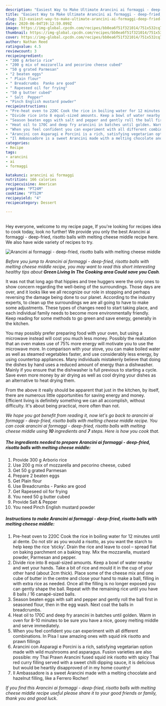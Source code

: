 ```yaml
---
description: "Easiest Way to Make Ultimate Arancini ai formaggi - deep-fried, risotto balls with melting cheese middle"
title: "Easiest Way to Make Ultimate Arancini ai formaggi - deep-fried, risotto balls with melting cheese middle"
slug: 313-easiest-way-to-make-ultimate-arancini-ai-formaggi-deep-fried-risotto-balls-with-melting-cheese-middle
date: 2020-06-04T19:12:59.099Z
image: https://img-global.cpcdn.com/recipes/bb0ea6f51f321014/751x532cq70/arancini-ai-formaggi-deep-fried-risotto-balls-with-melting-cheese-middle-recipe-main-photo.jpg
thumbnail: https://img-global.cpcdn.com/recipes/bb0ea6f51f321014/751x532cq70/arancini-ai-formaggi-deep-fried-risotto-balls-with-melting-cheese-middle-recipe-main-photo.jpg
cover: https://img-global.cpcdn.com/recipes/bb0ea6f51f321014/751x532cq70/arancini-ai-formaggi-deep-fried-risotto-balls-with-melting-cheese-middle-recipe-main-photo.jpg
author: Nathan Reed
ratingvalue: 4.5
reviewcount: 3
recipeingredient:
- "300 g Arborio rice"
- "200 g mix of mozzarella and pecorino cheese cubed"
- "50 g grated Parmesan"
- "2 beaten eggs"
- " Plain flour"
- " Breadcrumbs  Panko are good"
- " Rapeseed oil for frying"
- "50 g butter cubed"
- " Salt  Pepper"
- "Pinch English mustard powder"
recipeinstructions:
- "Pre-heat oven to 220C Cook the rice in boiling water for 12 minutes until al dente. Do not stir as you would a risotto, as you want the starch to help keep the rice ‘sticky’. Drain the rice and leave to cool – spread flat on baking parchment on a baking tray. Mix the mozzarella, mustard powder, Parmesan and pepper."
- "Divide rice into 8 equal-sized amounts. Keep a bowl of water nearby and wet your hands. Take a bit of rice and mould it in the cup of your other hand (about 2cm thick). Place some of the cheese mix and one cube of butter in the centre and close your hand to make a ball, filling in with extra rice as needed. Once all the filling is no longer exposed you can gently shape the ball. Repeat with the remaining rice until you have 8 balls / 16 canapé-sized balls."
- "Season beaten eggs with salt and pepper and gently roll the ball first in seasoned flour, then in the egg wash. Next coat the balls in breadcrumbs."
- "Heat oil to 170C and deep fry arancini in batches until golden. Warm in oven for 8-10 minutes to be sure you have a nice, gooey melting middle and serve immediately."
- "When you feel confident you can experiment with all different combinations. In Pisa I saw amazing ones with squid ink risotto and prawn fillings"
- "Arancini con Asparagi e Porcini is a rich, satisfying vegetarian option made with wild mushrooms and asparagus. Fusion varieties are also possible: my Thai Prawn Arancini fused squid ink risotto with spicy Thai red curry filling served with a sweet chilli dipping sauce, it is delicious but would be heartily disapproved of in my home country!"
- "Il Ambassadore is a sweet Arancini made with a melting chocolate and hazelnut filling, like a Ferrero Rocher!"
categories:
- Recipe
tags:
- arancini
- ai
- formaggi

katakunci: arancini ai formaggi 
nutrition: 166 calories
recipecuisine: American
preptime: "PT24M"
cooktime: "PT52M"
recipeyield: "4"
recipecategory: Dessert

---
```

<br>
Hey everyone, welcome to my recipe page, If you're looking for recipes idea to cook today, look no further! We provide you only the best Arancini ai formaggi - deep-fried, risotto balls with melting cheese middle recipe here. We also have wide variety of recipes to try.
<br>


![Arancini ai formaggi - deep-fried, risotto balls with melting cheese middle](https://img-global.cpcdn.com/recipes/bb0ea6f51f321014/751x532cq70/arancini-ai-formaggi-deep-fried-risotto-balls-with-melting-cheese-middle-recipe-main-photo.jpg)

<i>Before you jump to Arancini ai formaggi - deep-fried, risotto balls with melting cheese middle recipe, you may want to read this short interesting healthy tips about 
<strong>Green Living In The Cooking area Could save you Cash</strong>.</i>
</br>

It was not that long ago that hippies and tree huggers were the only ones to show concern regarding the well-being of the surroundings. Those days are over, and it looks like we all recognize our role in stopping and perhaps reversing the damage being done to our planet. According to the industry experts, to clean up the surroundings we are all going to have to make some adjustments. These types of changes need to start taking place, and each individual family needs to become more environmentally friendly. Keep reading for some methods to go green and save energy, generally in the kitchen.

You may possibly prefer preparing food with your oven, but using a microwave instead will cost you much less money. Possibly the realization that an oven makes use of 75% more energy will motivate you to use the microwave more. In comparison with your stove, you can make boiled water as well as steamed vegetables faster, and use considerably less energy, by using countertop appliances. Many individuals mistakenly believe that doing the dishes by hand uses a reduced amount of energy than a dishwasher. Mainly if you ensure that the dishwasher is full previous to starting a cycle. Save even more money by air drying as well as cool drying your dishes as an alternative to heat drying them.

From the above it really should be apparent that just in the kitchen, by itself, there are numerous little opportunities for saving energy and money. Efficient living is definitely something we can all accomplish, without difficulty. It's about being practical, more often than not.


<i>We hope you got benefit from reading it, now let's go back to arancini ai formaggi - deep-fried, risotto balls with melting cheese middle recipe. You can cook arancini ai formaggi - deep-fried, risotto balls with melting cheese middle using <strong>10</strong> ingredients and <strong>7</strong> steps. Here is how you cook that.
</i>

##### The ingredients needed to prepare Arancini ai formaggi - deep-fried, risotto balls with melting cheese middle:

1. Provide 300 g Arborio rice
1. Use 200 g mix of mozzarella and pecorino cheese, cubed
1. Get 50 g grated Parmesan
1. Prepare 2 beaten eggs
1. Get  Plain flour
1. Use  Breadcrumbs - Panko are good
1. Get  Rapeseed oil for frying
1. You need 50 g butter cubed
1. Provide  Salt &amp; Pepper
1. You need Pinch English mustard powder


##### Instructions to make Arancini ai formaggi - deep-fried, risotto balls with melting cheese middle:

1. Pre-heat oven to 220C Cook the rice in boiling water for 12 minutes until al dente. Do not stir as you would a risotto, as you want the starch to help keep the rice ‘sticky’. Drain the rice and leave to cool – spread flat on baking parchment on a baking tray. Mix the mozzarella, mustard powder, Parmesan and pepper.
1. Divide rice into 8 equal-sized amounts. Keep a bowl of water nearby and wet your hands. Take a bit of rice and mould it in the cup of your other hand (about 2cm thick). Place some of the cheese mix and one cube of butter in the centre and close your hand to make a ball, filling in with extra rice as needed. Once all the filling is no longer exposed you can gently shape the ball. Repeat with the remaining rice until you have 8 balls / 16 canapé-sized balls.
1. Season beaten eggs with salt and pepper and gently roll the ball first in seasoned flour, then in the egg wash. Next coat the balls in breadcrumbs.
1. Heat oil to 170C and deep fry arancini in batches until golden. Warm in oven for 8-10 minutes to be sure you have a nice, gooey melting middle and serve immediately.
1. When you feel confident you can experiment with all different combinations. In Pisa I saw amazing ones with squid ink risotto and prawn fillings
1. Arancini con Asparagi e Porcini is a rich, satisfying vegetarian option made with wild mushrooms and asparagus. Fusion varieties are also possible: my Thai Prawn Arancini fused squid ink risotto with spicy Thai red curry filling served with a sweet chilli dipping sauce, it is delicious but would be heartily disapproved of in my home country!
1. Il Ambassadore is a sweet Arancini made with a melting chocolate and hazelnut filling, like a Ferrero Rocher!


<i>If you find this Arancini ai formaggi - deep-fried, risotto balls with melting cheese middle recipe useful please share it to your good friends or family, thank you and good luck.</i>

